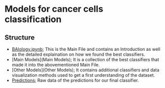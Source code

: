 # Models for cancer cells classification
## Structure
* [BAIology.ipynb](BAIology.ipynb); This is the Main File and contains an Introduction as well as the detailed explaination on how we found the best classifiers.
* [Main Models](Main Models); It is a collection of the best classifiers that made it into the abovementioned Main File.
* [Other Models](Other Models); It contains additional classifiers and data visualization methods used to get a first understanding of the dataset.
* [Predictions](Prediction); Raw data of the predictions for our final classifier.
